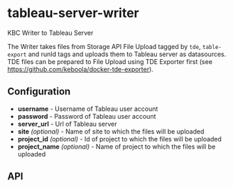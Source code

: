 # tableau-server-writer
KBC Writer to Tableau Server

The Writer takes files from Storage API File Upload tagged by `tde`, `table-export` and runId tags and uploads them
to Tableau server as datasources. TDE files can be prepared to File Upload using TDE Exporter first
(see https://github.com/keboola/docker-tde-exporter).

## Configuration

- **username** - Username of Tableau user account
- **password** - Password of Tableau user account
- **server_url** - Url of Tableau server
- **site** *(optional)* - Name of site to which the files will be uploaded
- **project_id** *(optional)* - Id of project to which the files will be uploaded
- **project_name** *(optional)* - Name of project to which the files will be uploaded

## API

